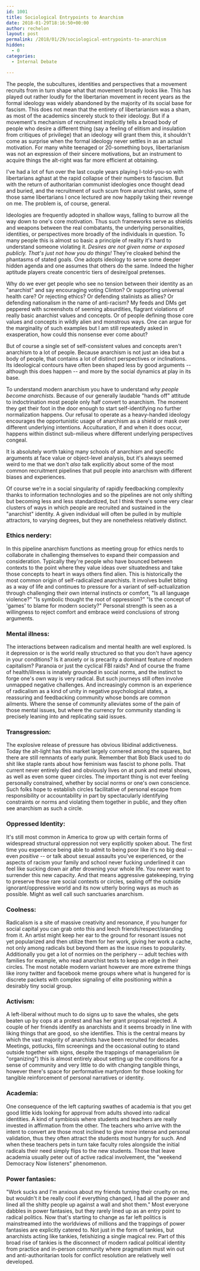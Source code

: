 ```yaml
---
id: 1001 
title: Sociological Entrypoints to Anarchism
date: 2018-01-29T18:16:50+00:00
author: rechelon
layout: post
permalink: /2018/01/29/sociological-entrypoints-to-anarchism
hidden:
  - 0
categories:
  - Internal Debate

---
```



The people, the subcultures, identities and perspectives that a movement recruits from in turn shape what that movement broadly looks like. This has played out rather loudly for the libertarian movement in recent years as the formal ideology was widely abandoned by the majority of its social base for fascism. This does not mean that the entirety of libertarianism was a sham, as most of the academics sincerely stuck to their ideology. But if a movement's mechanism of recruitment implicitly tells a broad body of people who desire a different thing (say a feeling of elitism and insulation from critiques of privilege) that an ideology will grant them this, it shouldn't come as surprise when the formal ideology never settles in as an actual motivation. For many white teenaged or 20-something boys, libertarianism was not an expression of their sincere motivations, but an instrument to acquire things the alt-right was far more efficient at obtaining.

I've had a lot of fun over the last couple years playing I-told-you-so with libertarians aghast at the rapid collapse of their numbers to fascism. But with the return of authoritarian communist ideologies once thought dead and buried, and the recruitment of such scum from anarchist ranks, some of those same libertarians I once lectured are now happily taking their revenge on me. The problem is, of course, general.

Ideologies are frequently adopted in shallow ways, falling to burrow all the way down to one's core motivation. Thus such frameworks serve as shields and weapons between the real combatants, the underlying personalities, identities, or perspectives more broadly of the individuals in question. To many people this is almost so basic a principle of reality it's hard to understand someone violating it. *Desires are not given name or exposed publicly. That's just not how you do things!* They're cloaked behind the phantasms of stated goals. One adopts ideology to serve some deeper hidden agenda and one assumes that others do the same. Indeed the higher aptitude players create concentric tiers of desire/goal pretenses.

Why do we ever get people who see no tension between their identity as an "anarchist" and say encouraging voting Clinton? Or supporting universal health care? Or rejecting ethics? Or defending stalinists as allies? Or defending nationalism in the name of anti-racism? My feeds and DMs get peppered with screenshots of seeming absurdities, flagrant violations of really basic anarchist values and concepts. Or of people defining those core values and concepts in wildly alien and monstrous ways. One can argue for the marginality of such examples but I am still repeatedly asked in exasperation, how could this nonsense ever come about?

But of course a single set of self-consistent values and concepts aren't anarchism to a lot of people. Because anarchism is not just an idea but a body of people, that contains a lot of distinct perspectives or inclinations. Its ideological contours have often been shaped less by good arguments -- although this does happen -- and more by the social dynamics at play in its base.

To understand modern anarchism you have to understand *why people become anarchists*. Because of our generally laudable "hands off" attitude to indoctrination most people only half convert to anarchism. The moment they get their foot in the door enough to start self-identifying no further normalization happens. Our refusal to operate as a heavy-handed ideology encourages the opportunistic usage of anarchism as a shield or mask over different underlying intentions. Acculturation, if and when it does occur, happens within distinct sub-milieus where different underlying perspectives congeal.

It is absolutely worth taking many schools of anarchism and specific arguments at face value or object-level analysis, but it's always seemed weird to me that we don't *also* talk explicitly about some of the most common recruitment pipelines that pull people into anarchism with different biases and experiences.

Of course we're in a social singularity of rapidly feedbacking complexity thanks to information technologies and so the pipelines are not only shifting but becoming less and less standardized, but I think there's some very clear clusters of ways in which people are recruited and sustained in the "anarchist" identity. A given individual will often be pulled in by multiple attractors, to varying degrees, but they are nonetheless relatively distinct.

### Ethics nerdery:

In this pipeline anarchism functions as meeting group for ethics nerds to collaborate in challenging themselves to expand their compassion and consideration. Typically they're people who have bounced between contexts to the point where they value ideas over situatedness and take those concepts to heart in ways others find alien. This is historically the most common origin of self-radicalized anarchists. It involves bullet biting as a way of life and continues to pressure for a variant of self-actualization through challenging their own internal instincts or comfort, "Is all language violence?" "Is symbolic thought the root of oppression?" "Is the concept of 'games' to blame for modern society?" Personal strength is seen as a willingness to reject comfort and embrace weird conclusions of strong arguments.

### Mental illness:

The interactions between radicalism and mental health are well explored. Is it depression or is the world really structured so that you don't have agency in your conditions? Is it anxiety or is precarity a dominant feature of modern capitalism? Paranoia or just the cyclical FBI raids? And of course the frame of health/illness is innately grounded in social norms, and the instinct to forge one's own way is very radical. But such journeys still often involve unmapped negative challenges. And increasingly common is an experience of radicalism as a kind of unity in negative psychological states, a reassuring and feedbacking community whose bonds are common ailments. Where the sense of community alleviates some of the pain of those mental issues, but where the currency for community standing is precisely leaning into and replicating said issues.

### Transgression:

The explosive release of pressure has obvious libidinal addictiveness. Today the alt-light has this market largely cornered among the squares, but there are still remnants of early punk. Remember that Bob Black used to do shit like staple rants about how feminism was fascist to phone polls. That current never entirely died and obviously lives on at punk and metal shows, as well as even some queer circles. The important thing is not ever feeling personally constrained, whether by social norms or one's own conscience. Such folks hope to establish circles facilitative of personal escape from responsibility or accountability in part by spectacularly identifying constraints or norms and violating them together in public, and they often see anarchism as such a circle.

### Oppressed Identity:

It's still most common in America to grow up with certain forms of widespread structural oppression not very explicitly spoken about. The first time you experience being able to admit to being poor like it's no big deal -- even *positive* -- or talk about sexual assaults you've experienced, or the aspects of racism your family and school never fucking underlined it can feel like sucking down air after drowning your whole life. You never want to surrender this new capacity. And that means aggressive gatekeeping, trying to preserve those rare social contexts or circles, sealing off the outside ignorant/oppressive world and its now utterly boring ways as much as possible. Might as well call such sanctuaries anarchism.

### Coolness:

Radicalism is a site of massive creativity and resonance, if you hunger for social capital you can grab onto this and leech friends/respect/standing from it. An artist might keep her ear to the ground for resonant issues not yet popularized and then utilize them for her work, giving her work a cache, not only among radicals but beyond them as the issue rises to popularity. Additionally you get a lot of normies on the periphery -- adult techies with families for example, who read anarchist texts to keep an edge in their circles. The most notable modern variant however are more extreme things like irony twitter and facebook meme groups where what is hungered for is discrete packets with complex signaling of elite positioning within a desirably tiny social group.

### Activism:

A left-liberal without much to do signs up to save the whales, she gets beaten up by cops at a protest and has her grant proposal rejected. A couple of her friends identify as anarchists and it seems broadly in line with liking things that are good, so she identifies. This is the central means by which the vast majority of anarchists have been recruited for decades. Meetings, potlucks, film screenings and the occasional outing to stand outside together with signs, despite the trappings of managerialism (ie "organizing") this is almost entirely about setting up the conditions for a sense of community and very little to do with changing tangible things, however there's space for performative martyrdom for those looking for tangible reinforcement of personal narratives or identity.

### Academia:

One consequence of the left capturing swathes of academia is that you get good little kids looking for approval from adults shoved into radical identities. A kind of symbiosis where students and teachers are really invested in affirmation from the other. The teachers who arrive with the intent to convert are those most inclined to give more intense and personal validation, thus they often attract the students most hungry for such. And when these teachers pets in turn take faculty roles alongside the initial radicals their need simply flips to the new students. Those that leave academia usually peter out of active radical involvement, the "weekend Democracy Now listeners" phenomenon.

### Power fantasies:

"Work sucks and I'm anxious about my friends turning their cruelty on me, but wouldn't it be really cool if everything changed, I had all the power and lined all the shitty people up against a wall and shot them." Most everyone dabbles in power fantasies, but they rarely lined up as an entry point to radical politics. Now that's starting to change as far left politics is mainstreamed into the worldviews of millions and the trappings of power fantasies are explicitly catered to. Not just in the form of tankies, but anarchists acting like tankies, fetishizing a single magical rev. Part of this broad rise of tankies is the disconnect of modern radical political identity from practice and in-person community where pragmatism must win out and anti-authoritarian tools for conflict resolution are relatively well developed.
